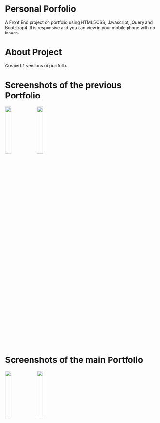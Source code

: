 # Personal Porfolio
A Front End project on portfolio using HTML5,CSS, Javascript, jQuery and Bootstrap4. It is responsive and you can view in your mobile phone with no issues.

# About Project
Created 2 versions of portfolio. 
    
# Screenshots of the previous Portfolio
<div class"row">
<img align="center" src="https://user-images.githubusercontent.com/41678679/94019258-3061e100-fdcf-11ea-9438-018aa0118f85.jpg" width="20%">
<img align="center" src="https://user-images.githubusercontent.com/41678679/94019268-322ba480-fdcf-11ea-8f16-2818c8f71828.jpg" width="20%">
</div>    
    
# Screenshots of the main Portfolio
<div class="row">
<img src="https://user-images.githubusercontent.com/41678679/93890097-997e2180-fd07-11ea-998e-49adaa3a0759.jpg" width="20%">
<img src="https://user-images.githubusercontent.com/41678679/93890154-a6027a00-fd07-11ea-8bd7-3eba3c4bb965.jpg" width="20%">
</div>
